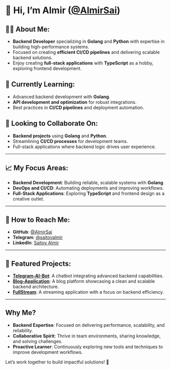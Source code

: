 
# 👋 Hi, I’m Almir ([@AlmirSai](https://github.com/AlmirSai))

## 👨‍💻 About Me:
- **Backend Developer** specializing in **Golang** and **Python** with expertise in building high-performance systems.  
- Focused on creating **efficient CI/CD pipelines** and delivering scalable backend solutions.  
- Enjoy creating **full-stack applications** with **TypeScript** as a hobby, exploring frontend development.  

## 🌱 Currently Learning:
- Advanced backend development with **Golang**.  
- **API development and optimization** for robust integrations.  
- Best practices in **CI/CD pipelines** and deployment automation.

## 👀 Looking to Collaborate On:
- **Backend projects** using **Golang** and **Python**.  
- Streamlining **CI/CD processes** for development teams.  
- Full-stack applications where backend logic drives user experience.  

---

## 📈 My Focus Areas:
- **Backend Development**: Building reliable, scalable systems with **Golang**.  
- **DevOps and CI/CD**: Automating deployments and improving workflows.  
- **Full-Stack Applications**: Exploring **TypeScript** and frontend design as a creative outlet.  

---

## 💼 How to Reach Me:
- **GitHub**: [@AlmirSai](https://github.com/AlmirSai)  
- **Telegram**: [@saitovalmir](https://t.me/saitovalmir)  
- **LinkedIn**: [Saitov Almir](www.linkedin.com/in/almir-saitov-7b5882338)  

---

## 🔗 Featured Projects:
- **[Telegram-AI-Bot](https://github.com/AlmirSai/Telegram-AI-bot)**: A chatbot integrating advanced backend capabilities.  
- **[Blog-Application](https://github.com/AlmirSai/Blog-application)**: A blog platform showcasing a clean and scalable backend architecture.  
- **[FullStream](https://github.com/AlmirSai/FullStream)**: A streaming application with a focus on backend efficiency.  

---

## Why Me?  
- **Backend Expertise**: Focused on delivering performance, scalability, and reliability.  
- **Collaborative Spirit**: Thrive in team environments, sharing knowledge, and solving challenges.  
- **Proactive Learner**: Continuously exploring new tools and techniques to improve development workflows.  

Let’s work together to build impactful solutions! 🚀  

